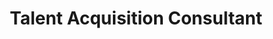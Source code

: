 ---
Destinations: recMISrsYYeQIit1z
title: Talent Acquisition Consultant
contactImage: OrderedDict([('id', 'attjcjhLESlaZ9anY'), ('width', 400), ('height', 400), ('url', 'https://dl.airtable.com/.attachments/c5f4ada54a1de7a26b0739d7cc9994e1/ec7937c0/andreabennett.jpg?ts=1660580971&userId=usr3dGtitKwSxUcGO&cs=bd07b680415a0697'), ('filename', 'andrea bennett.jpg'), ('size', 36969), ('type', 'image/jpeg'), ('thumbnails', OrderedDict([('small', OrderedDict([('url', 'https://dl.airtable.com/.attachmentThumbnails/6797abbc059d61072a6b17c162fe22fc/faf26190?ts=1660580971&userId=usr3dGtitKwSxUcGO&cs=35ceb2736b2546ea'), ('width', 36), ('height', 36)])), ('large', OrderedDict([('url', 'https://dl.airtable.com/.attachmentThumbnails/78374a49aeeeb55dbfb6c711fdbf4d99/7319fedb?ts=1660580971&userId=usr3dGtitKwSxUcGO&cs=376777ca0de926de'), ('width', 400), ('height', 400)])), ('full', OrderedDict([('url', 'https://dl.airtable.com/.attachmentThumbnails/a5c4460d1384e4cab1dbe5843fae99d1/83a063d7?ts=1660580971&userId=usr3dGtitKwSxUcGO&cs=378add18b9be1cce'), ('width', 3000), ('height', 3000)]))]))])
Project Page Content: How can North Carolina state agencies and college and university career services partner to strengthen the talent pipeline of students and recent graduates into state government employment?
email: andrea.bennett@nc.gov
name: Andrea Bennett
employer: NC Office of State Human Resources
Last Modified: 2022-05-26T17:46:26.000Z
---